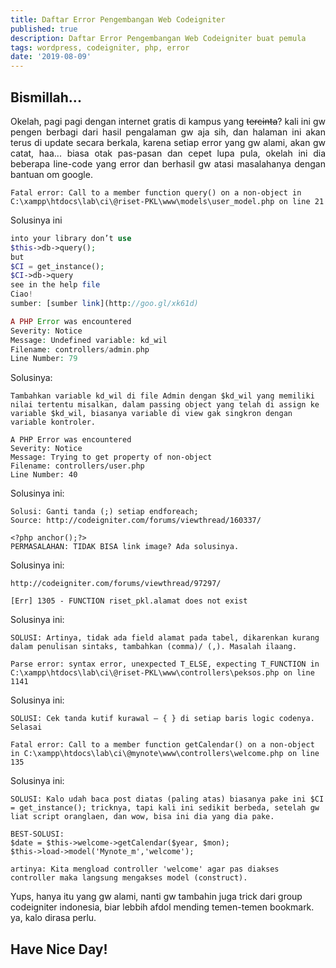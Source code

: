 ```yaml
---
title: Daftar Error Pengembangan Web Codeigniter
published: true
description: Daftar Error Pengembangan Web Codeigniter buat pemula
tags: wordpress, codeigniter, php, error
date: '2019-08-09'
---
```


## Bismillah...

<p style="text-align:justify;">Okelah, pagi pagi dengan internet gratis di kampus yang <del datetime="2012-12-26T01:52:56+00:00">tercinta</del>? kali ini gw pengen berbagi dari hasil pengalaman gw aja sih, dan halaman ini akan terus di update secara berkala, karena setiap error yang gw alami, akan gw catat, haa... biasa otak pas-pasan dan cepet lupa pula, okelah ini dia beberapa line-code yang error dan berhasil gw atasi masalahanya dengan bantuan om google.</p>

```Fatal error: Call to a member function query() on a non-object in C:\xampp\htdocs\lab\ci\@riset-PKL\www\models\user_model.php on line 21```

Solusinya ini

```php
into your library don’t use
$this->db->query();
but
$CI = get_instance();
$CI->db->query
see in the help file
Ciao!
sumber: [sumber link](http://goo.gl/xk61d)
```

```php
A PHP Error was encountered
Severity: Notice
Message: Undefined variable: kd_wil
Filename: controllers/admin.php
Line Number: 79
```

Solusinya:

```Tambahkan variable kd_wil di file Admin dengan $kd_wil yang memiliki nilai tertentu misalkan, dalam passing object yang telah di assign ke variable $kd_wil, biasanya variable di view gak singkron dengan variable kontroler.```


```
A PHP Error was encountered
Severity: Notice
Message: Trying to get property of non-object
Filename: controllers/user.php
Line Number: 40
```

Solusinya ini:

```
Solusi: Ganti tanda (;) setiap endforeach;
Source: http://codeigniter.com/forums/viewthread/160337/
```
```
<?php anchor();?>
PERMASALAHAN: TIDAK BISA link image? Ada solusinya.
```


Solusinya ini:

```
http://codeigniter.com/forums/viewthread/97297/
```

```
[Err] 1305 - FUNCTION riset_pkl.alamat does not exist
```
Solusinya ini:

```SOLUSI: Artinya, tidak ada field alamat pada tabel, dikarenkan kurang dalam penulisan sintaks, tambahkan (comma)/ (,). Masalah ilaang.```

```Parse error: syntax error, unexpected T_ELSE, expecting T_FUNCTION in C:\xampp\htdocs\lab\ci\@riset-PKL\www\controllers\peksos.php on line 1141```

Solusinya ini:

```SOLUSI: Cek tanda kutif kurawal – { } di setiap baris logic codenya. Selasai```

```Fatal error: Call to a member function getCalendar() on a non-object in C:\xampp\htdocs\lab\ci\@mynote\www\controllers\welcome.php on line 135```

Solusinya ini:

```
SOLUSI: Kalo udah baca post diatas (paling atas) biasanya pake ini $CI = get_instance(); tricknya, tapi kali ini sedikit berbeda, setelah gw liat script oranglaen, dan wow, bisa ini dia yang dia pake.

BEST-SOLUSI: 
$date = $this->welcome->getCalendar($year, $mon);
$this->load->model('Mynote_m','welcome');

artinya: Kita mengload controller 'welcome' agar pas diakses controller maka langsung mengakses model (construct).
```

Yups, hanya itu yang gw alami, nanti gw tambahin juga trick dari group codeigniter indonesia, biar lebbih afdol mending temen-temen bookmark. ya, kalo dirasa perlu.

## Have Nice Day!